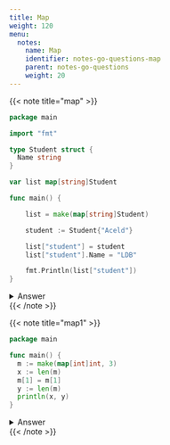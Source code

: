 ```yaml
---
title: Map
weight: 120
menu:
  notes:
    name: Map
    identifier: notes-go-questions-map
    parent: notes-go-questions
    weight: 20
---
```


{{< note title="map" >}}

```go
package main

import "fmt"

type Student struct {
  Name string
}

var list map[string]Student

func main() {

	list = make(map[string]Student)

	student := Student{"Aceld"}

	list["student"] = student
	list["student"].Name = "LDB"

	fmt.Println(list["student"])
}
```

<details>
<summary>Answer</summary>
<pre>
<code class="language-shell">compilation error
cannot assign to struct field list["student"].Name in map
</code></pre></details>
{{< /note >}}



{{< note title="map1" >}}

```go
package main

func main() {
  m := make(map[int]int, 3)
  x := len(m)
  m[1] = m[1]
  y := len(m)
  println(x, y)
}
```

<details>
<summary>Answer</summary>
<pre>
<code class="language-shell">0 1
</code></pre></details>
{{< /note >}}

